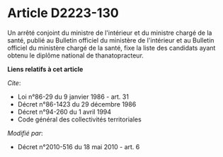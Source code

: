 # Article D2223-130

Un arrêté conjoint du ministre de l'intérieur et du ministre chargé de la santé, publié au Bulletin officiel du ministère de
l'intérieur et au Bulletin officiel du ministère chargé de la santé, fixe la liste des candidats ayant obtenu le diplôme
national de thanatopracteur.

**Liens relatifs à cet article**

_Cite_:

  - Loi n°86-29 du 9 janvier 1986 - art. 31
  - Décret n°86-1423 du 29 décembre 1986
  - Décret n°94-260 du 1 avril 1994
  - Code général des collectivités territoriales

_Modifié par_:

  - Décret n°2010-516 du 18 mai 2010 - art. 6
